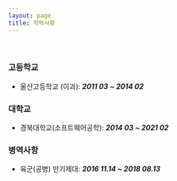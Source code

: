 ```yaml
---
layout: page
title: 학력사항
---
```


<br/>



### 고등학교

* 울산고등학교 (이과): _**2011 03 ~ 2014 02**_

### 대학교

* 경북대학교(소프트웨어공학): _**2014 03 ~ 2021 02**_

### 병역사항

* 육군(공병) 만기제대: _**2016 11.14 ~ 2018 08.13**_


<br/>
